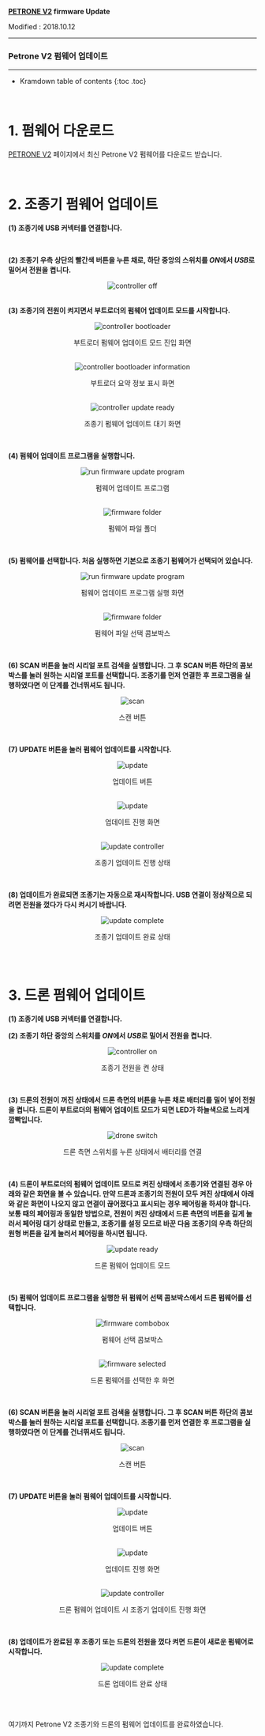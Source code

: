 **[PETRONE V2](/documents/kr/products/petrone_v2/) firmware Update**

Modified : 2018.10.12

---

<h3>Petrone V2 펌웨어 업데이트</h3>

---

* Kramdown table of contents
{:toc .toc}

<br>

# 1. 펌웨어 다운로드

[PETRONE V2](/documents/kr/products/petrone_v2/) 페이지에서 최신 Petrone V2 펌웨어를 다운로드 받습니다.


<br>


# 2. 조종기 펌웨어 업데이트

<b>(1) 조종기에 USB 커넥터를 연결합니다.</b>

<br>

<b>(2) 조종기 우측 상단의 빨간색 버튼을 누른 채로, 하단 중앙의 스위치를 <i>ON</i>에서 <i>USB</i>로 밀어서 전원을 켭니다.</b>

<div align="center">
    <img src="./images/1_controller_1_off.jpg" alt="controller off">
</div>
<br>

<b>(3) 조종기의 전원이 켜지면서 부트로더의 펌웨어 업데이트 모드를 시작합니다.</b>

<div align="center">
    <img src="./images/1_controller_2_bootloader.jpg" alt="controller bootloader">
    <p>부트로더 펌웨어 업데이트 모드 진입 화면</p>
</div>
<br>

<div align="center">
    <img src="./images/1_controller_3_info.jpg" alt="controller bootloader information">
    <p>부트로더 요약 정보 표시 화면</p>
</div>
<br>

<div align="center">
    <img src="./images/1_controller_4_ready.jpg" alt="controller update ready">
    <p>조종기 펌웨어 업데이트 대기 화면</p>
</div>
<br>

<b>(4) 펌웨어 업데이트 프로그램을 실행합니다.</b>

<div align="center">
    <img src="./images/1_controller_5_folder.jpg" alt="run firmware update program">
    <p>펌웨어 업데이트 프로그램</p>
</div>
<br>

<div align="center">
    <img src="./images/1_controller_6_firmware_folder.jpg" alt="firmware folder">
    <p>펌웨어 파일 폴더</p>
</div>
<br>

<b>(5) 펌웨어를 선택합니다. 처음 실행하면 기본으로 조종기 펌웨어가 선택되어 있습니다.</b>

<div align="center">
    <img src="./images/1_controller_7_firmware_updater.jpg" alt="run firmware update program">
    <p>펌웨어 업데이트 프로그램 실행 화면</p>
</div>
<br>

<div align="center">
    <img src="./images/1_controller_8_firmware_updater_combobox_open.jpg" alt="firmware folder">
    <p>펌웨어 파일 선택 콤보박스</p>
</div>
<br>

<b>(6) SCAN 버튼을 눌러 시리얼 포트 검색을 실행합니다. 그 후 SCAN 버튼 하단의 콤보 박스를 눌러 원하는 시리얼 포트를 선택합니다. 조종기를 먼저 연결한 후 프로그램을 실행하였다면 이 단계를 건너뛰셔도 됩니다.</b>

<div align="center">
    <img src="./images/1_controller_9_scan_button.jpg" alt="scan">
    <p>스캔 버튼</p>
</div>
<br>

<b>(7) UPDATE 버튼을 눌러 펌웨어 업데이트를 시작합니다.</b>

<div align="center">
    <img src="./images/1_controller_10_update_button.jpg" alt="update">
    <p>업데이트 버튼</p>
</div>
<br>

<div align="center">
    <img src="./images/1_controller_11_firmware_updater_update.jpg" alt="update">
    <p>업데이트 진행 화면</p>
</div>
<br>

<div align="center">
    <img src="./images/1_controller_12_controller_graph.jpg" alt="update controller">
    <p>조종기 업데이트 진행 상태</p>
</div>
<br>

<b>(8) 업데이트가 완료되면 조종기는 자동으로 재시작합니다. USB 연결이 정상적으로 되려면 전원을 껐다가 다시 켜시기 바랍니다.</b>

<div align="center">
    <img src="./images/1_controller_13_updatecomplete.jpg" alt="update complete">
    <p>조종기 업데이트 완료 상태</p>
</div>
<br>


<br>


# 3. 드론 펌웨어 업데이트

<b>(1) 조종기에 USB 커넥터를 연결합니다.</b>
<br>

<b>(2) 조종기 하단 중앙의 스위치를 <i>ON</i>에서 <i>USB</i>로 밀어서 전원을 켭니다.</b>

<div align="center">
    <img src="./images/2_drone_1_on.jpg" alt="controller on">
    <p>조종기 전원을 켠 상태</p>
</div>
<br>

<b>(3) 드론의 전원이 꺼진 상태에서 드론 측면의 버튼을 누른 채로 배터리를 밀어 넣어 전원을 켭니다. 드론이 부트로더의 펌웨어 업데이트 모드가 되면 LED가 하늘색으로 느리게 깜빡입니다.</b>

<div align="center">
    <img src="./images/2_drone_2_side_button.jpg" alt="drone switch">
    <p>드론 측면 스위치를 누른 상태에서 배터리를 연결</p>
</div>
<br>

<b>(4) 드론이 부트로더의 펌웨어 업데이트 모드로 켜진 상태에서 조종기와 연결된 경우 아래와 같은 화면을 볼 수 있습니다. 만약 드론과 조종기의 전원이 모두 켜진 상태에서 아래와 같은 화면이 나오지 않고 연결이 끊어졌다고 표시되는 경우 페어링을 하셔야 합니다. 보통 때의 페어링과 동일한 방법으로, 전원이 켜진 상태에서 드론 측면의 버튼을 길게 눌러서 페어링 대기 상태로 만들고, 조종기를 설정 모드로 바꾼 다음 조종기의 우측 하단의 원형 버튼을 길게 눌러서 페어링을 하시면 됩니다.</b>

<div align="center">
    <img src="./images/2_drone_3_drone_connected.jpg" alt="update ready">
    <p>드론 펌웨어 업데이트 모드</p>
</div>
<br>

<b>(5) 펌웨어 업데이트 프로그램을 실행한 뒤 펌웨어 선택 콤보박스에서 드론 펌웨어를 선택합니다.</b>

<div align="center">
    <img src="./images/2_drone_4_firmware_combobox.jpg" alt="firmware combobox">
    <p>펌웨어 선택 콤보박스</p>
</div>
<br>

<div align="center">
    <img src="./images/2_drone_5_firmware_selected.jpg" alt="firmware selected">
    <p>드론 펌웨어를 선택한 후 화면</p>
</div>
<br>

<b>(6) SCAN 버튼을 눌러 시리얼 포트 검색을 실행합니다. 그 후 SCAN 버튼 하단의 콤보 박스를 눌러 원하는 시리얼 포트를 선택합니다. 조종기를 먼저 연결한 후 프로그램을 실행하였다면 이 단계를 건너뛰셔도 됩니다.</b>

<div align="center">
    <img src="./images/2_drone_6_scan.jpg" alt="scan">
    <p>스캔 버튼</p>
</div>
<br>

<b>(7) UPDATE 버튼을 눌러 펌웨어 업데이트를 시작합니다.</b>

<div align="center">
    <img src="./images/2_drone_7_update.jpg" alt="update">
    <p>업데이트 버튼</p>
</div>
<br>

<div align="center">
    <img src="./images/2_drone_8_firmware_update.jpg" alt="update">
    <p>업데이트 진행 화면</p>
</div>
<br>

<div align="center">
    <img src="./images/2_drone_9_update_controller.jpg" alt="update controller">
    <p>드론 펌웨어 업데이트 시 조종기 업데이트 진행 화면</p>
</div>
<br>

<b>(8) 업데이트가 완료된 후 조종기 또는 드론의 전원을 껐다 켜면 드론이 새로운 펌웨어로 시작합니다.</b>

<div align="center">
    <img src="./images/2_drone_10_firmware_update_complete.jpg" alt="update complete">
    <p>드론 업데이트 완료 상태</p>
</div>
<br>

<br>


여기까지 Petrone V2 조종기와 드론의 펌웨어 업데이트를 완료하였습니다.

